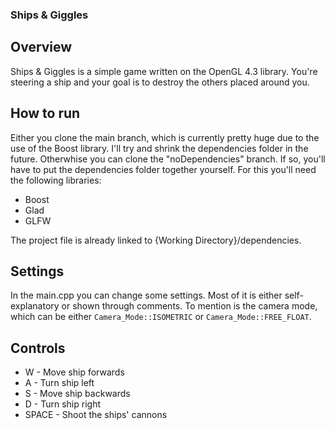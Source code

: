 ### Ships & Giggles

## Overview

Ships & Giggles is a simple game written on the OpenGL 4.3 library. You're steering a ship and your goal is to destroy the others placed around you.

## How to run

Either you clone the main branch, which is currently pretty huge due to the use of the Boost library. I'll try and shrink the dependencies folder in the future. Otherwhise you can clone the "noDependencies" branch. If so, you'll have to put the dependencies folder together yourself. For this you'll need the following libraries:
  - Boost
  - Glad
  - GLFW

The project file is already linked to {Working Directory}/dependencies.

## Settings

In the main.cpp you can change some settings. Most of it is either self-explanatory or shown through comments. 
To mention is the camera mode, which can be either `Camera_Mode::ISOMETRIC` or `Camera_Mode::FREE_FLOAT`.

## Controls

- W - Move ship forwards
- A - Turn ship left
- S - Move ship backwards
- D - Turn ship right
- SPACE - Shoot the ships' cannons
